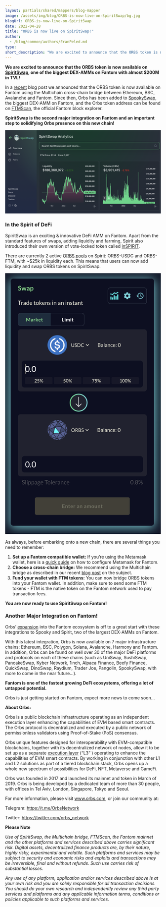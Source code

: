 ```yaml
---
layout: partials/shared/mappers/blog-mapper
image: /assets/img/blog/ORBS-is-now-live-on-SpiritSwap/bg.jpg
blogUrl: ORBS-is-now-live-on-SpiritSwap
date: 2022-04-28
title: "ORBS is now live on SpiritSwap!"
author:
  - /blog/common/authors/EranPeled.md
type:
short_description: "We are excited to announce that the ORBS token is now available on SpiritSwap, one of the biggest DEX-AMMs on Fantom with almost $200M in TVL!"
---
```


**We are excited to announce that the ORBS token is now available on [SpiritSwap](https://www.spiritswap.finance/), one of the biggest DEX-AMMs on Fantom with almost $200M in TVL!**

In a [recent](https://www.orbs.com/Multichain/) blog post we announced that the ORBS token is now available on Fantom using the Multichain cross-chain bridge between Ethereum, BSC, Avalanche and Fantom. Since then, Orbs has been added to [SpookySwap](https://www.orbs.com/ORBS-is-now-live-on-SpookySwap/), the biggest DEX-AMM on Fantom, and the Orbs token address can be found on [FTMScan](https://www.orbs.com/FTMScan/), the official Fantom block explorer.

**SpiritSwap is the second major integration on Fantom and an important step to solidifying Orbs presence on this new chain!**


![spiritswap](/assets/img/blog/ORBS-is-now-live-on-SpiritSwap/image1.png)



### In the Spirit of DeFi

SpiritSwap is an exciting & innovative DeFi AMM on Fantom. Apart from the standard features of swaps, adding liquidity and farming, Spirit also introduced their own version of vote-locked token called [inSPIRIT](https://docs.spiritswap.finance/spirit-swap/inspirit). 

There are currently 2 active [ORBS pools](https://info.spiritswap.finance/token/0x3e01b7e242d5af8064cb9a8f9468ac0f8683617c) on Spirit: ORBS-USDC and ORBS-FTM, with ~$25k in liquidity each. This means that users can now add liquidity and swap ORBS tokens on SpiritSwap.

![ORBSswap](/assets/img/blog/ORBS-is-now-live-on-SpiritSwap/image2.png)


As always, before embarking onto a new chain, there are several things you need to remember:

1) **Set up a Fantom compatible wallet:** If you’re using the Metamask wallet, here is a [quick guide](https://docs.fantom.foundation/tutorials/set-up-metamask) on how to configure Metamask for Fantom.
2) **Choose a cross-chain bridge:** We recommend using the Multichain bridge as described in our recent [blog post](https://www.orbs.com/Multichain/) on the subject. 
3) **Fund your wallet with FTM tokens:** You can now bridge ORBS tokens into your Fantom wallet. In addition, make sure to send some FTM tokens - FTM is the native token on the Fantom network used to pay transaction fees. 

**You are now ready to use SpiritSwap on Fantom!**


### Another Major Integration on Fantom!

Orbs’ [expansion](https://www.orbs.com/Fantom/) into the Fantom ecosystem is off to a great start with these integrations to Spooky and Spirit, two of the largest DEX-AMMs on Fantom.

With this latest integration, Orbs is now available on 7 major infrastructure chains: Ethereum, BSC, Polygon, Solana, Avalanche, Harmony and Fantom. In addition, Orbs can be found on well over 30 of the major DeFi platforms and protocols on each of these chains (such as UniSwap, SushiSwap, PancakeSwap, Kyber Network, 1inch, Alpaca Finance, Beefy Finance, QuickSwap, DinoSwap, Raydium, Trader Joe, Pangolin, SpookySwap, with more to come in the near future...).

**Fantom is one of the fastest growing DeFi ecosystems, offering a lot of untapped potential.**

Orbs is just getting started on Fantom, expect more news to come soon…


<div class='line-separator'> </div>


**About Orbs:**


Orbs is a public blockchain infrastructure operating as an independent execution layer enhancing the capabilities of EVM based smart contracts. The Orbs protocol is decentralized and executed by a public network of permissionless validators using Proof-of-Stake (PoS) consensus.

Orbs unique features designed for interoperability with EVM-compatible blockchains, together with its decentralized network of nodes, allow it to be set up as a separate [execution layer](https://www.orbs.com/How-Orbs-Hybrid-Architecture-Is-Becoming-a-Game-Changer-in-DeFi/) (“L3” ) operating to enhance the capabilities of EVM smart contracts. By working in conjunction with other L1 and L2 solutions as part of a tiered blockchain stack, Orbs opens up a whole new spectrum of possibilities for DeFi, NFT, Metaverse and GameFi.

Orbs was founded in 2017 and launched its mainnet and token in March of 2019. Orbs is being developed by a dedicated team of more than 30 people, with offices in Tel Aviv, London, Singapore, Tokyo and Seoul.

For more information, please visit www.orbs.com, or join our community at:

Telegram: https://t.me/OrbsNetwork

Twitter: https://twitter.com/orbs_network


<div class='line-separator'> </div>



**Please Note**

_Use of SpiritSwap, the Multichain bridge, FTMScan, the Fantom mainnet and the other platforms and services described above carries significant risk. Digital assets, decentralized finance products are, by their nature, highly risky, experimental and volatile. Such platforms and services may be subject to security and economic risks and exploits and transactions may be irreversible, final and without refunds. Such use carries risk of substantial losses._ 

_Any use of any platform, application and/or services described above is at your own risk and you are solely responsible for all transaction decisions. You should do your own research and independently review any third party services and platforms and any applicable information terms, conditions or policies applicable to such platforms and services._
 

